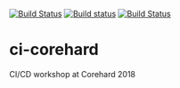 [![Build Status](https://travis-ci.org/sdukshis/ci-corehard.svg?branch=master)](https://travis-ci.org/sdukshis/ci-corehard)
[![Build status](https://ci.appveyor.com/api/projects/status/a2cxvdpm9g4jga1l/branch/master?svg=true)](https://ci.appveyor.com/project/sdukshis/ci-corehard/branch/master)
[![Build Status](https://dev.azure.com/filonovpv/hello/_apis/build/status/sdukshis.ci-corehard)](https://dev.azure.com/filonovpv/hello/_build/latest?definitionId=1)
# ci-corehard
CI/CD workshop at Corehard 2018
